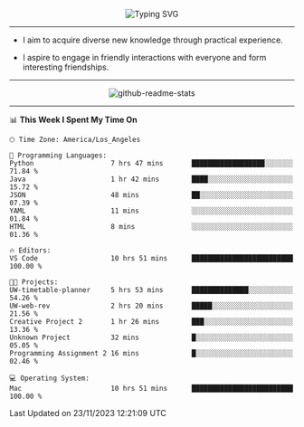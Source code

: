 <p align="center">
  <img src="https://readme-typing-svg.demolab.com?font=Fira+Code&weight=500&size=32&duration=2500&pause=1600&center=true&vCenter=true&random=false&width=1024&height=64&lines=Hi+there+%F0%9F%91%8B;I'm+delighted+you+could+make+it+here+%F0%9F%8E%89;I'm+Harry%2C+a+college+student+still+finding+my+way" alt="Typing SVG" />
</p>


---


- I aim to acquire diverse new knowledge through practical experience.

- I aspire to engage in friendly interactions with everyone and form interesting friendships.


---


<p align="center">
  <img src="https://github-readme-stats.vercel.app/api?username=Harry-Jing&show_icons=true" alt="github-readme-stats"/>
</p>


---

<!--START_SECTION:waka-->
📊 **This Week I Spent My Time On** 

```text
🕑︎ Time Zone: America/Los_Angeles

💬 Programming Languages: 
Python                   7 hrs 47 mins       ██████████████████░░░░░░░   71.84 % 
Java                     1 hr 42 mins        ████░░░░░░░░░░░░░░░░░░░░░   15.72 % 
JSON                     48 mins             ██░░░░░░░░░░░░░░░░░░░░░░░   07.39 % 
YAML                     11 mins             ░░░░░░░░░░░░░░░░░░░░░░░░░   01.84 % 
HTML                     8 mins              ░░░░░░░░░░░░░░░░░░░░░░░░░   01.36 % 

🔥 Editors: 
VS Code                  10 hrs 51 mins      █████████████████████████   100.00 % 

🐱‍💻 Projects: 
UW-timetable-planner     5 hrs 53 mins       ██████████████░░░░░░░░░░░   54.26 % 
UW-web-rev               2 hrs 20 mins       █████░░░░░░░░░░░░░░░░░░░░   21.56 % 
Creative Project 2       1 hr 26 mins        ███░░░░░░░░░░░░░░░░░░░░░░   13.36 % 
Unknown Project          32 mins             █░░░░░░░░░░░░░░░░░░░░░░░░   05.05 % 
Programming Assignment 2 16 mins             █░░░░░░░░░░░░░░░░░░░░░░░░   02.46 % 

💻 Operating System: 
Mac                      10 hrs 51 mins      █████████████████████████   100.00 % 
```


 Last Updated on 23/11/2023 12:21:09 UTC
<!--END_SECTION:waka-->
